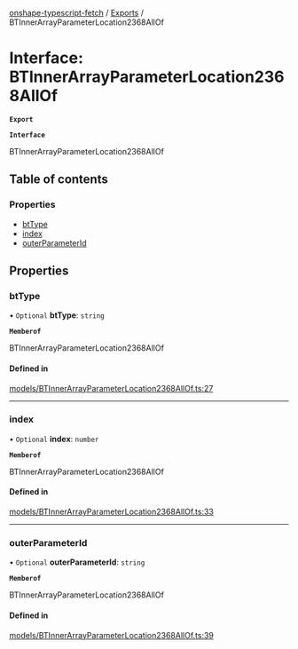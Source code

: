 [onshape-typescript-fetch](../README.md) / [Exports](../modules.md) / BTInnerArrayParameterLocation2368AllOf

# Interface: BTInnerArrayParameterLocation2368AllOf

**`Export`**

**`Interface`**

BTInnerArrayParameterLocation2368AllOf

## Table of contents

### Properties

- [btType](BTInnerArrayParameterLocation2368AllOf.md#bttype)
- [index](BTInnerArrayParameterLocation2368AllOf.md#index)
- [outerParameterId](BTInnerArrayParameterLocation2368AllOf.md#outerparameterid)

## Properties

### btType

• `Optional` **btType**: `string`

**`Memberof`**

BTInnerArrayParameterLocation2368AllOf

#### Defined in

[models/BTInnerArrayParameterLocation2368AllOf.ts:27](https://github.com/toebes/onshape-typescript-fetch/blob/3e11ae1/models/BTInnerArrayParameterLocation2368AllOf.ts#L27)

___

### index

• `Optional` **index**: `number`

**`Memberof`**

BTInnerArrayParameterLocation2368AllOf

#### Defined in

[models/BTInnerArrayParameterLocation2368AllOf.ts:33](https://github.com/toebes/onshape-typescript-fetch/blob/3e11ae1/models/BTInnerArrayParameterLocation2368AllOf.ts#L33)

___

### outerParameterId

• `Optional` **outerParameterId**: `string`

**`Memberof`**

BTInnerArrayParameterLocation2368AllOf

#### Defined in

[models/BTInnerArrayParameterLocation2368AllOf.ts:39](https://github.com/toebes/onshape-typescript-fetch/blob/3e11ae1/models/BTInnerArrayParameterLocation2368AllOf.ts#L39)
